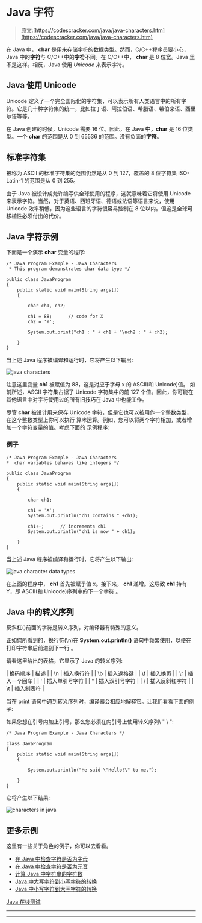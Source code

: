 # Java 字符

> 原文:[https://codescracker.com/java/java-characters.htm](https://codescracker.com/java/java-characters.htm)

在 Java 中， **char** 是用来存储字符的数据类型。然而，C/C++程序员要小心，Java 中的**字符**与 C/C++中的**字符**不同。在 C/C++中， **char** 是 8 位宽。Java 里不是这样。相反，Java 使用 *Unicode* 来表示字符。

## Java 使用 Unicode

Unicode 定义了一个完全国际化的字符集，可以表示所有人类语言中的所有字符。它是几十种字符集的统一，比如拉丁语、阿拉伯语、希腊语、希伯来语、西里尔语等等。

在 Java 创建的时候，Unicode 需要 16 位。因此，在 Java **中，char** 是 16 位类型。一个 **char** 的范围是从 0 到 65536 的范围。没有负面的**字符**。

## 标准字符集

被称为 ASCII 的标准字符集的范围仍然是从 0 到 127，覆盖的 8 位字符集 ISO-Latin-1 的范围是从 0 到 255。

由于 Java 被设计成允许编写供全球使用的程序，这就意味着它将使用 Unicode 来表示字符。当然，对于英语、西班牙语、德语或法语等语言来说，使用 Unicode 效率稍低，因为这些语言的字符很容易控制在 8 位以内。但这是全球可移植性必须付出的代价。

## Java 字符示例

下面是一个演示 **char** 变量的程序:

```
/* Java Program Example - Java Characters 
 * This program demonstrates char data type */

public class JavaProgram
{   
    public static void main(String args[])
    {

        char ch1, ch2;

        ch1 = 88;      // code for X
        ch2 = 'Y';

        System.out.print("ch1 : " + ch1 + "\nch2 : " + ch2);

    }
}
```

当上述 Java 程序被编译和运行时，它将产生以下输出:

![java characters](../Images/4d4689079b0b1e929f02b29cb8224828.png)

注意这里变量 **ch1** 被赋值为 88，这是对应于字母 x 的 ASCII(和 Unicode)值。 如前所述，ASCII 字符集占据了 Unicode 字符集中的前 127 个值。因此，你可能在其他语言中对字符使用过的所有旧技巧在 Java 中也能工作。

尽管 **char** 被设计用来保存 Unicode 字符，但是它也可以被用作一个整数类型，在这个整数类型上你可以执行 算术运算。例如，您可以将两个字符相加，或者增加一个字符变量的值。考虑下面的 示例程序:

### 例子

```
/* Java Program Example - Java Characters
*  char variables behaves like integers */

public class JavaProgram
{   
    public static void main(String args[])
    {

        char ch1;

        ch1 = 'X';
        System.out.println("ch1 contains " +ch1);

        ch1++;      // increments ch1
        System.out.println("ch1 is now " + ch1);

    }
}
```

当上述 Java 程序被编译和运行时，它将产生以下输出:

![java character data types](../Images/91e775eb4207556d0550d55cf791bd5b.png)

在上面的程序中， **ch1** 首先被赋予值 x。接下来， **ch1** 递增。这导致 **ch1** 持有 Y，即 ASCII(和 Unicode)序列中的下一个字符 。

## Java 中的转义序列

反斜杠(\)前面的字符是转义序列，对编译器有特殊的意义。

正如您所看到的，换行符(\n)在 **System.out.println()** 语句中频繁使用，以便在打印字符串后前进到下一行 。

请看这里给出的表格，它显示了 Java 的转义序列:

| 换码顺序 | 描述 |
| \n | 插入换行符 |
| \b | 插入退格键 |
| \f | 插入换页 |
| \r | 插入一个回车 |
| \' | 插入单引号字符 |
| \" | 插入双引号字符 |
| \\ | 插入反斜杠字符 |
| \t | 插入制表符 |

当在 print 语句中遇到转义序列时，编译器会相应地解释它。让我们看看下面的例子:

如果您想在引号内加上引号，那么您必须在内引号上使用转义序列\ " \ ":

```
/* Java Program Example - Java Characters */

class JavaProgram
{
    public static void main(String args[])
    {

        System.out.println("He said \"Hello!\" to me.");

    }
}
```

它将产生以下结果:

![characters in java](../Images/68f6d369a71089519ffa5f1aae61c288.png)

## 更多示例

这里有一些关于角色的例子，你可以去看看。

*   [在 Java 中检查字符是否为字母](/java/program/java-program-check-alphabet.htm)
*   [在 Java 中检查字符是否为元音](/java/program/java-program-check-vowel.htm)
*   [计算 Java 中字符串的字符数](/java/program/java-program-find-frequency-of-character.htm)
*   [Java 中大写字符到小写字符的转换](/java/program/java-program-convert-uppercase-to-lowercase.htm)
*   [Java 中小写字符到大写字符的转换](/java/program/java-program-convert-lowercase-to-uppercase.htm)

[Java 在线测试](/exam/showtest.php?subid=1)

* * *

* * *